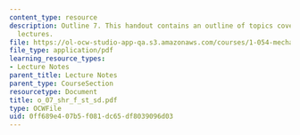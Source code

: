 ```yaml
---
content_type: resource
description: Outline 7. This handout contains an outline of topics covered in course
  lectures.
file: https://ol-ocw-studio-app-qa.s3.amazonaws.com/courses/1-054-mechanics-and-design-of-concrete-structures-spring-2004/0ff689e407b5f081dc65df8039096d03_o_07_shr_f_st_sd.pdf
file_type: application/pdf
learning_resource_types:
- Lecture Notes
parent_title: Lecture Notes
parent_type: CourseSection
resourcetype: Document
title: o_07_shr_f_st_sd.pdf
type: OCWFile
uid: 0ff689e4-07b5-f081-dc65-df8039096d03
---
```

